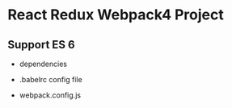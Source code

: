 # React Redux Webpack4 Project




## Support ES 6
- dependencies
- .babelrc config file
    
- webpack.config.js
